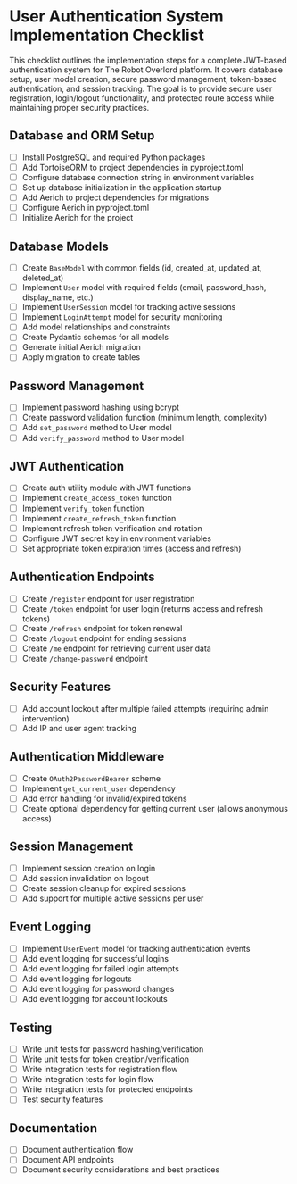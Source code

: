 # User Authentication System Implementation Checklist

This checklist outlines the implementation steps for a complete JWT-based authentication system for The Robot Overlord platform. It covers database setup, user model creation, secure password management, token-based authentication, and session tracking. The goal is to provide secure user registration, login/logout functionality, and protected route access while maintaining proper security practices.

## Database and ORM Setup

- [ ] Install PostgreSQL and required Python packages
- [ ] Add TortoiseORM to project dependencies in pyproject.toml
- [ ] Configure database connection string in environment variables
- [ ] Set up database initialization in the application startup
- [ ] Add Aerich to project dependencies for migrations
- [ ] Configure Aerich in pyproject.toml
- [ ] Initialize Aerich for the project

## Database Models

- [ ] Create `BaseModel` with common fields (id, created_at, updated_at, deleted_at)
- [ ] Implement `User` model with required fields (email, password_hash, display_name, etc.)
- [ ] Implement `UserSession` model for tracking active sessions
- [ ] Implement `LoginAttempt` model for security monitoring
- [ ] Add model relationships and constraints
- [ ] Create Pydantic schemas for all models
- [ ] Generate initial Aerich migration
- [ ] Apply migration to create tables

## Password Management

- [ ] Implement password hashing using bcrypt
- [ ] Create password validation function (minimum length, complexity)
- [ ] Add `set_password` method to User model
- [ ] Add `verify_password` method to User model

## JWT Authentication

- [ ] Create auth utility module with JWT functions
- [ ] Implement `create_access_token` function
- [ ] Implement `verify_token` function
- [ ] Implement `create_refresh_token` function
- [ ] Implement refresh token verification and rotation
- [ ] Configure JWT secret key in environment variables
- [ ] Set appropriate token expiration times (access and refresh)

## Authentication Endpoints

- [ ] Create `/register` endpoint for user registration
- [ ] Create `/token` endpoint for user login (returns access and refresh tokens)
- [ ] Create `/refresh` endpoint for token renewal
- [ ] Create `/logout` endpoint for ending sessions
- [ ] Create `/me` endpoint for retrieving current user data
- [ ] Create `/change-password` endpoint

## Security Features

- [ ] Add account lockout after multiple failed attempts (requiring admin intervention)
- [ ] Add IP and user agent tracking

## Authentication Middleware

- [ ] Create `OAuth2PasswordBearer` scheme
- [ ] Implement `get_current_user` dependency
- [ ] Add error handling for invalid/expired tokens
- [ ] Create optional dependency for getting current user (allows anonymous access)

## Session Management

- [ ] Implement session creation on login
- [ ] Add session invalidation on logout
- [ ] Create session cleanup for expired sessions
- [ ] Add support for multiple active sessions per user

## Event Logging

- [ ] Implement `UserEvent` model for tracking authentication events
- [ ] Add event logging for successful logins
- [ ] Add event logging for failed login attempts
- [ ] Add event logging for logouts
- [ ] Add event logging for password changes
- [ ] Add event logging for account lockouts

## Testing

- [ ] Write unit tests for password hashing/verification
- [ ] Write unit tests for token creation/verification
- [ ] Write integration tests for registration flow
- [ ] Write integration tests for login flow
- [ ] Write integration tests for protected endpoints
- [ ] Test security features

## Documentation

- [ ] Document authentication flow
- [ ] Document API endpoints
- [ ] Document security considerations and best practices
